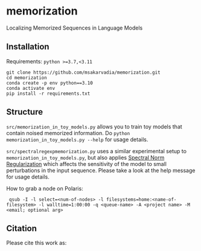 # memorization
Localizing Memorized Sequences in Language Models

## Installation

Requirements: 
`python >=3.7,<3.11`

```
git clone https://github.com/msakarvadia/memorization.git
cd memorization
conda create -p env python==3.10
conda activate env
pip install -r requirements.txt
```

## Structure

`src/memorization_in_toy_models.py` allows you to train toy models that contain noised memorized information. Do `python memorization_in_toy_models.py --help` for usage details.

`src/spectralregexpmemorization.py` uses a similar experimental setup to `memorization_in_toy_models.py`, but also applies [Spectral Norm Regularization](https://arxiv.org/abs/1705.10941) which affects the sensitivity of the model to small perturbations in the input sequence. Please take a look at the help message for usage details.

How to grab a node on Polaris:
```
 qsub -I -l select=<num-of-nodes> -l filesystems=home:<name-of-filesystem> -l walltime=1:00:00 -q <queue-name> -A <project name> -M <email; optional arg>
```
## Citation

Please cite this work as:
